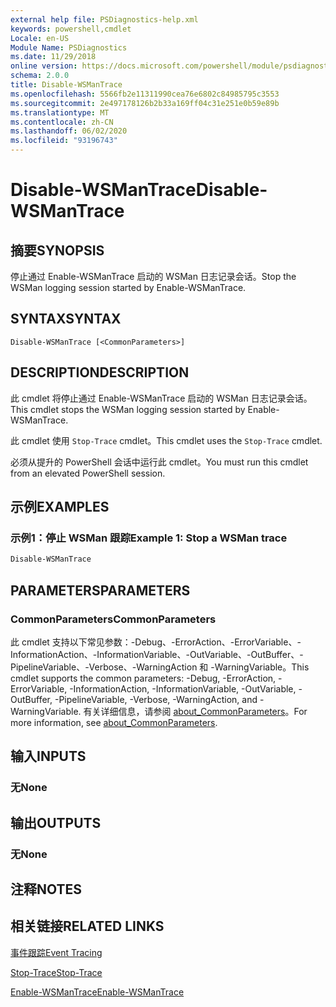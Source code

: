```yaml
---
external help file: PSDiagnostics-help.xml
keywords: powershell,cmdlet
Locale: en-US
Module Name: PSDiagnostics
ms.date: 11/29/2018
online version: https://docs.microsoft.com/powershell/module/psdiagnostics/disable-wsmantrace?view=powershell-7.1&WT.mc_id=ps-gethelp
schema: 2.0.0
title: Disable-WSManTrace
ms.openlocfilehash: 5566fb2e11311990cea76e6802c84985795c3553
ms.sourcegitcommit: 2e497178126b2b33a169ff04c31e251e0b59e89b
ms.translationtype: MT
ms.contentlocale: zh-CN
ms.lasthandoff: 06/02/2020
ms.locfileid: "93196743"
---
```

# <span data-ttu-id="4cf2f-103">Disable-WSManTrace</span><span class="sxs-lookup"><span data-stu-id="4cf2f-103">Disable-WSManTrace</span></span>

## <span data-ttu-id="4cf2f-104">摘要</span><span class="sxs-lookup"><span data-stu-id="4cf2f-104">SYNOPSIS</span></span>
<span data-ttu-id="4cf2f-105">停止通过 Enable-WSManTrace 启动的 WSMan 日志记录会话。</span><span class="sxs-lookup"><span data-stu-id="4cf2f-105">Stop the WSMan logging session started by Enable-WSManTrace.</span></span>

## <span data-ttu-id="4cf2f-106">SYNTAX</span><span class="sxs-lookup"><span data-stu-id="4cf2f-106">SYNTAX</span></span>

```
Disable-WSManTrace [<CommonParameters>]
```

## <span data-ttu-id="4cf2f-107">DESCRIPTION</span><span class="sxs-lookup"><span data-stu-id="4cf2f-107">DESCRIPTION</span></span>
<span data-ttu-id="4cf2f-108">此 cmdlet 将停止通过 Enable-WSManTrace 启动的 WSMan 日志记录会话。</span><span class="sxs-lookup"><span data-stu-id="4cf2f-108">This cmdlet stops the WSMan logging session started by Enable-WSManTrace.</span></span>

<span data-ttu-id="4cf2f-109">此 cmdlet 使用 `Stop-Trace` cmdlet。</span><span class="sxs-lookup"><span data-stu-id="4cf2f-109">This cmdlet uses the `Stop-Trace` cmdlet.</span></span>

<span data-ttu-id="4cf2f-110">必须从提升的 PowerShell 会话中运行此 cmdlet。</span><span class="sxs-lookup"><span data-stu-id="4cf2f-110">You must run this cmdlet from an elevated PowerShell session.</span></span>

## <span data-ttu-id="4cf2f-111">示例</span><span class="sxs-lookup"><span data-stu-id="4cf2f-111">EXAMPLES</span></span>

### <span data-ttu-id="4cf2f-112">示例1：停止 WSMan 跟踪</span><span class="sxs-lookup"><span data-stu-id="4cf2f-112">Example 1: Stop a WSMan trace</span></span>

```powershell
Disable-WSManTrace
```

## <span data-ttu-id="4cf2f-113">PARAMETERS</span><span class="sxs-lookup"><span data-stu-id="4cf2f-113">PARAMETERS</span></span>

### <span data-ttu-id="4cf2f-114">CommonParameters</span><span class="sxs-lookup"><span data-stu-id="4cf2f-114">CommonParameters</span></span>

<span data-ttu-id="4cf2f-115">此 cmdlet 支持以下常见参数：-Debug、-ErrorAction、-ErrorVariable、-InformationAction、-InformationVariable、-OutVariable、-OutBuffer、-PipelineVariable、-Verbose、-WarningAction 和 -WarningVariable。</span><span class="sxs-lookup"><span data-stu-id="4cf2f-115">This cmdlet supports the common parameters: -Debug, -ErrorAction, -ErrorVariable, -InformationAction, -InformationVariable, -OutVariable, -OutBuffer, -PipelineVariable, -Verbose, -WarningAction, and -WarningVariable.</span></span> <span data-ttu-id="4cf2f-116">有关详细信息，请参阅 [about_CommonParameters](https://go.microsoft.com/fwlink/?LinkID=113216)。</span><span class="sxs-lookup"><span data-stu-id="4cf2f-116">For more information, see [about_CommonParameters](https://go.microsoft.com/fwlink/?LinkID=113216).</span></span>

## <span data-ttu-id="4cf2f-117">输入</span><span class="sxs-lookup"><span data-stu-id="4cf2f-117">INPUTS</span></span>

### <span data-ttu-id="4cf2f-118">无</span><span class="sxs-lookup"><span data-stu-id="4cf2f-118">None</span></span>

## <span data-ttu-id="4cf2f-119">输出</span><span class="sxs-lookup"><span data-stu-id="4cf2f-119">OUTPUTS</span></span>

### <span data-ttu-id="4cf2f-120">无</span><span class="sxs-lookup"><span data-stu-id="4cf2f-120">None</span></span>

## <span data-ttu-id="4cf2f-121">注释</span><span class="sxs-lookup"><span data-stu-id="4cf2f-121">NOTES</span></span>

## <span data-ttu-id="4cf2f-122">相关链接</span><span class="sxs-lookup"><span data-stu-id="4cf2f-122">RELATED LINKS</span></span>

[<span data-ttu-id="4cf2f-123">事件跟踪</span><span class="sxs-lookup"><span data-stu-id="4cf2f-123">Event Tracing</span></span>](/windows/desktop/ETW/event-tracing-portal)

[<span data-ttu-id="4cf2f-124">Stop-Trace</span><span class="sxs-lookup"><span data-stu-id="4cf2f-124">Stop-Trace</span></span>](stop-trace.md)

[<span data-ttu-id="4cf2f-125">Enable-WSManTrace</span><span class="sxs-lookup"><span data-stu-id="4cf2f-125">Enable-WSManTrace</span></span>](Enable-WSManTrace.md)

